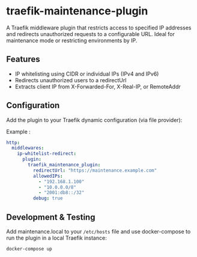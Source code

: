 # traefik-maintenance-plugin

A Traefik middleware plugin that restricts access to specified IP addresses and redirects unauthorized requests to a configurable URL. Ideal for maintenance mode or restricting environments by IP.


## Features

- IP whitelisting using CIDR or individual IPs (IPv4 and IPv6)
- Redirects unauthorized users to a redirectUrl
- Extracts client IP from X-Forwarded-For, X-Real-IP, or RemoteAddr

## Configuration

Add the plugin to your Traefik dynamic configuration (via file provider):

Example :

```yaml
http:
  middlewares:
    ip-whitelist-redirect:
      plugin:
        traefik_maintenance_plugin:
          redirectUrl: "https://maintenance.example.com"
          allowedIPs:
            - "192.168.1.100"
            - "10.0.0.0/8"
            - "2001:db8::/32"
          debug: true
```

## Development & Testing

Add maintenance.local to your `/etc/hosts` file and use docker-compose to run the plugin in a local Traefik instance:

```bash
docker-compose up
```



